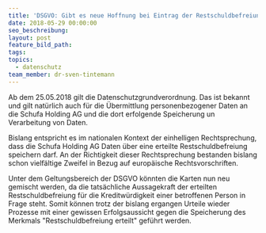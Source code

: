 ```yaml
---
title: 'DSGVO: Gibt es neue Hoffnung bei Eintrag der Restschuldbefreiung?'
date: 2018-05-29 00:00:00
seo_beschreibung:
layout: post
feature_bild_path:
tags:
topics:
  - datenschutz
team_member: dr-sven-tintemann
---
```


Ab dem 25.05.2018 gilt die Datenschutzgrundverordnung. Das ist bekannt und gilt nat&uuml;rlich auch f&uuml;r die &Uuml;bermittlung personenbezogener Daten an die Schufa Holding AG und die dort erfolgende Speicherung un Verarbeitung von Daten.

Bislang entspricht es im nationalen Kontext der einhelligen Rechtsprechung, dass die Schufa Holding AG Daten &uuml;ber eine erteilte Restschuldbefreiung speichern darf. An der Richtigkeit dieser Rechtsprechung bestanden bislang schon vielf&auml;ltige Zweifel in Bezug auf europ&auml;ische Rechtsvorschriften.

Unter dem Geltungsbereich der DSGVO k&ouml;nnten die Karten nun neu gemischt werden, da die tats&auml;chliche Aussagekraft der erteilten Restschuldbefreiung f&uuml;r die Kreditw&uuml;rdigkeit einer betroffenen Person in Frage steht. Somit k&ouml;nnen trotz der bislang ergangen Urteile wieder Prozesse mit einer gewissen Erfolgsaussicht gegen die Speicherung des Merkmals "Restschuldbefreiung erteilt" gef&uuml;hrt werden.

&nbsp;